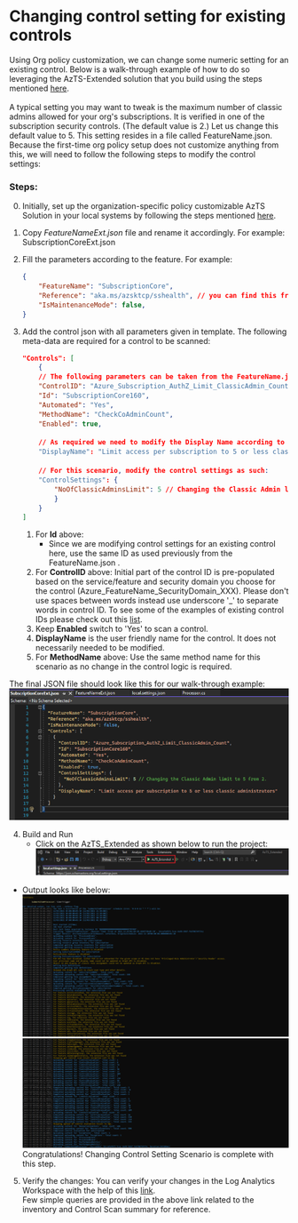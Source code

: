 # Changing control setting for existing controls 

Using Org policy customization, we can change some numeric setting for an existing control. Below is a walk-through example of how to do so leveraging the AzTS-Extended solution that you build using the steps mentioned [here](./SettingUpSolution.md).
<br/><br/>A typical setting you may want to tweak is the maximum number of classic admins allowed for your org's subscriptions. 
It is verified in one of the subscription security controls. (The default value is 2.) Let us change this default value to 5.
This setting resides in a file called FeatureName.json. 
<br/>Because the first-time org policy setup does not customize anything from this, we will need to follow the following steps to modify the control settings:

### Steps:
0.  Initially, set up the organization-specific policy customizable AzTS Solution in your local systems by following the steps mentioned [here](./SettingUpSolution.md).
1.  Copy _FeatureNameExt.json_ file and rename it accordingly. For example: SubscriptionCoreExt.json
2.  Fill the parameters according to the feature. For example: 
    ``` JSON
    {
        "FeatureName": "SubscriptionCore",
        "Reference": "aka.ms/azsktcp/sshealth", // you can find this from the FeatureName.json as well
        "IsMaintenanceMode": false,
    }
    ```
3.  Add the control json with all parameters given in template. The following meta-data are required for a control to be scanned:
    ``` JSON
    "Controls": [
        {
        // The following parameters can be taken from the FeatureName.json directly as there will no change in them for the scope of this scenario. 
        "ControlID": "Azure_Subscription_AuthZ_Limit_ClassicAdmin_Count",
        "Id": "SubscriptionCore160",
        "Automated": "Yes",
        "MethodName": "CheckCoAdminCount",
        "Enabled": true,

        // As required we need to modify the Display Name according to the control setting changes for this case:
        "DisplayName": "Limit access per subscription to 5 or less classic administrators",

        // For this scenario, modify the control settings as such:
        "ControlSettings": {
            "NoOfClassicAdminsLimit": 5 // Changing the Classic Admin limit to 5 from 2.
            }
        }
    ]
    ```

    1. For **Id** above: 
        * Since we are modifying control settings for an existing control here, use the same ID as used previously from the FeatureName.json . 
    2. For **ControlID** above: Initial part of the control ID is pre-populated based on the service/feature and security domain you choose for the control (Azure_FeatureName_SecurityDomain_XXX). Please don't use spaces between words instead use underscore '_' to separate words in control ID. To see some of the examples of existing control IDs please check out this [list](https://github.com/azsk/AzTS-docs/tree/main/Control%20coverage#azure-services-supported-by-azts).
    3. Keep **Enabled** switch to 'Yes' to scan a control.
    4. **DisplayName** is the user friendly name for the control. It does not necessarily needed to be modified.
    5. For **MethodName** above: Use the same method name for this scenario as no change in the control logic is required.

The final JSON file should look like this for our walk-through example:
![Example](../../Images/06_OrgPolicy_BScenario2.png)

4. Build and Run
   - Click on the AzTS_Extended as shown below to run the project: <br />
      ![Build Step 1](../../Images/06_OrgPolicy_Setup_BuildStep.png)<br/>
<!-- TODO Add the SubscriptionCore file EXT added log -->
   - Output looks like below:<br/>
      ![Run Output](../../Images/06_OrgPolicy_Setup_RunStep1.png)<br />
      ![Run Output](../../Images/06_OrgPolicy_Setup_RunStep2.png)
   Congratulations! Changing Control Setting Scenario is complete with this step.

5. Verify the changes:
 You can verify your changes in the Log Analytics Workspace with the help of this [link](https://github.com/azsk/AzTS-docs/tree/main/01-Setup%20and%20getting%20started#4-log-analytics-visualization).
 <br/> Few simple queries are provided in the above link related to the inventory and Control Scan summary for reference.
